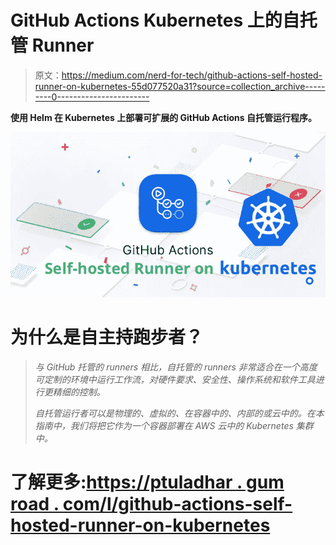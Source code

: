 # GitHub Actions Kubernetes 上的自托管 Runner

> 原文：<https://medium.com/nerd-for-tech/github-actions-self-hosted-runner-on-kubernetes-55d077520a31?source=collection_archive---------0----------------------->

**使用 Helm 在 Kubernetes 上部署可扩展的 GitHub Actions 自托管运行程序。**

![](img/ee5afcb3ea1ea84ca309f272d43766a8.png)

# 为什么是自主持跑步者？

> *与 GitHub 托管的 runners 相比，自托管的 runners 非常适合在一个高度可定制的环境中运行工作流，对硬件要求、安全性、操作系统和软件工具进行更精细的控制。*
> 
> *自托管运行者可以是物理的、虚拟的、在容器中的、内部的或云中的。在本指南中，我们将把它作为一个容器部署在 AWS 云中的 Kubernetes 集群中。*

# 了解更多:[https://ptuladhar . gum road . com/l/github-actions-self-hosted-runner-on-kubernetes](https://ptuladhar.gumroad.com/l/github-actions-self-hosted-runner-on-kubernetes)